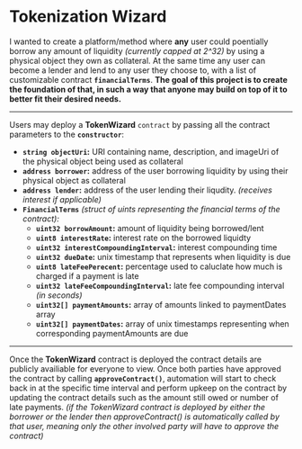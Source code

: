# **Tokenization Wizard**

I wanted to create a platform/method where **any** user could poentially borrow any amount of liquidity *(currently capped at 2^32)* by using a physical object they own as collateral.
At the same time any user can become a lender and lend to any user they choose to, with a list of customizable contract **`financialTerms`**. 
**The goal of this project is to create the foundation of that, in such a way that anyone may build on top of it to better fit their desired needs.**

---

Users may deploy a **TokenWizard** `contract` by passing all the contract parameters to the **`constructor`**:
 - **`string objectUri`:** URI containing name, description, and imageUri of the physical object being used as collateral
 - **`address borrower`:** address of the user borrowing liquidity by using their physical object as collateral  
 - **`address lender`:** address of the user lending their liqudity. *(receives interest if applicable)* 
 - **`FinancialTerms`** *(struct of uints representing the financial terms of the contract):* 
    - **`uint32 borrowAmount`:** amount of liquidity being borrowed/lent 
    - **`uint8 interestRate`:** interest rate on the borrowed liquidty
    - **`uint32 interestCompoundingInterval`:** interest compounding time
    - **`uint32 dueDate`:** unix timestamp that represents when liquidity is due
    - **`uint8 lateFeePerecent`:** percentage used to caluclate how much is charged if a payment is late
    - **`uint32 lateFeeCompoundingInterval`:** late fee compounding interval *(in seconds)*
    - **`uint32[] paymentAmounts`:** array of amounts linked to paymentDates array
    - **`uint32[] paymentDates`:** array of unix timestamps representing when corresponding paymentAmounts are due

---

Once the **TokenWizard** contract is deployed the contract details are publicly availiable for everyone to view. Once both parties have approved the contract by calling **`approveContract()`**, automation will start to check back in at the specific time interval and perform upkeep on the contract by updating the contract details such as the amount still owed or number of late payments. *(if the TokenWizard contract is deployed by either the borrower or the lender then approveContract() is automatically called by that user, meaning only the other involved party will have to approve the contract)*